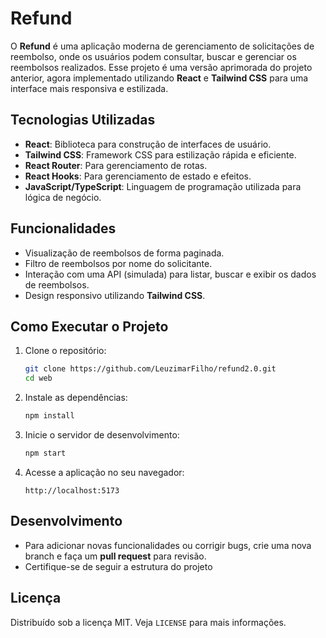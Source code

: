 # Refund

O **Refund** é uma aplicação moderna de gerenciamento de solicitações de reembolso, onde os usuários podem consultar, buscar e gerenciar os reembolsos realizados. Esse projeto é uma versão aprimorada do projeto anterior, agora implementado utilizando **React** e **Tailwind CSS** para uma interface mais responsiva e estilizada.

## Tecnologias Utilizadas

- **React**: Biblioteca para construção de interfaces de usuário.
- **Tailwind CSS**: Framework CSS para estilização rápida e eficiente.
- **React Router**: Para gerenciamento de rotas.
- **React Hooks**: Para gerenciamento de estado e efeitos.
- **JavaScript/TypeScript**: Linguagem de programação utilizada para lógica de negócio.

## Funcionalidades

- Visualização de reembolsos de forma paginada.
- Filtro de reembolsos por nome do solicitante.
- Interação com uma API (simulada) para listar, buscar e exibir os dados de reembolsos.
- Design responsivo utilizando **Tailwind CSS**.

## Como Executar o Projeto

1. Clone o repositório:
    ```bash
    git clone https://github.com/LeuzimarFilho/refund2.0.git
    cd web
    ```

2. Instale as dependências:
    ```bash
    npm install
    ```

3. Inicie o servidor de desenvolvimento:
    ```bash
    npm start
    ```

4. Acesse a aplicação no seu navegador:
    ```
    http://localhost:5173
    ```

## Desenvolvimento

- Para adicionar novas funcionalidades ou corrigir bugs, crie uma nova branch e faça um **pull request** para revisão.
- Certifique-se de seguir a estrutura do projeto

## Licença

Distribuído sob a licença MIT. Veja `LICENSE` para mais informações.

